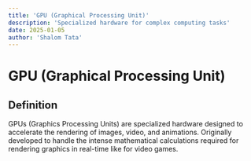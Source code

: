 ```yaml
---
title: 'GPU (Graphical Processing Unit)'
description: 'Specialized hardware for complex computing tasks'
date: 2025-01-05
author: 'Shalom Tata'
---
```

# GPU (Graphical Processing Unit)

## Definition

GPUs (Graphics Processing Units) are specialized hardware designed to
accelerate the rendering of images, video, and animations. Originally
developed to handle the intense mathematical calculations required for rendering
graphics in real-time like for video games.
